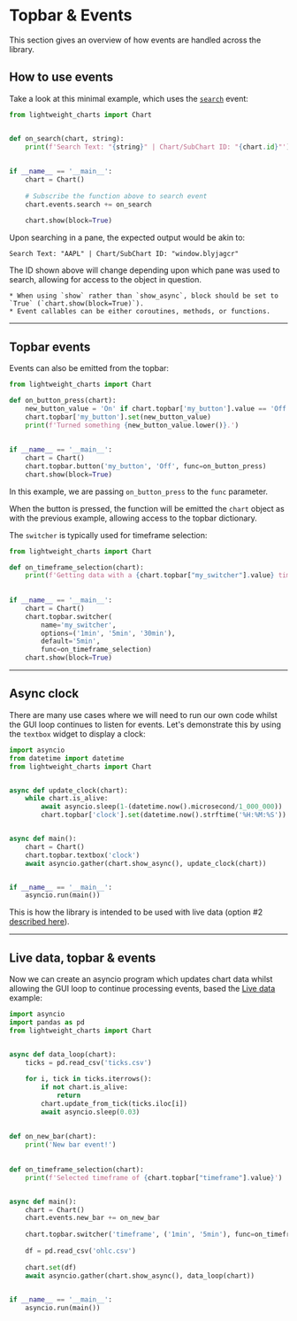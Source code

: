 # Topbar & Events

This section gives an overview of how events are handled across the library.

## How to use events


Take a look at this minimal example, which uses the [`search`](#AbstractChart.Events) event:

```python
from lightweight_charts import Chart


def on_search(chart, string):
    print(f'Search Text: "{string}" | Chart/SubChart ID: "{chart.id}"')
    
    
if __name__ == '__main__':
    chart = Chart()
    
    # Subscribe the function above to search event
    chart.events.search += on_search  
    
    chart.show(block=True)

```
Upon searching in a pane, the expected output would be akin to:
```
Search Text: "AAPL" | Chart/SubChart ID: "window.blyjagcr"
```
The ID shown above will change depending upon which pane was used to search, allowing for access to the object in question.

```{important}
* When using `show` rather than `show_async`, block should be set to `True` (`chart.show(block=True)`).
* Event callables can be either coroutines, methods, or functions.
```

___

## Topbar events


Events can also be emitted from the topbar:

```python
from lightweight_charts import Chart

def on_button_press(chart):
    new_button_value = 'On' if chart.topbar['my_button'].value == 'Off' else 'Off'
    chart.topbar['my_button'].set(new_button_value)
    print(f'Turned something {new_button_value.lower()}.')
    
    
if __name__ == '__main__':
    chart = Chart()
    chart.topbar.button('my_button', 'Off', func=on_button_press)
    chart.show(block=True)

```
In this example, we are passing `on_button_press` to the `func` parameter.

When the button is pressed, the function will be emitted the `chart` object as with the previous example, allowing access to the topbar dictionary.


The `switcher` is typically used for timeframe selection:

```python
from lightweight_charts import Chart

def on_timeframe_selection(chart):
    print(f'Getting data with a {chart.topbar["my_switcher"].value} timeframe.')
    
    
if __name__ == '__main__':
    chart = Chart()
    chart.topbar.switcher(
        name='my_switcher',
        options=('1min', '5min', '30min'),
        default='5min',
        func=on_timeframe_selection)
    chart.show(block=True)
```
___

## Async clock

There are many use cases where we will need to run our own code whilst the GUI loop continues to listen for events. Let's demonstrate this by using the `textbox` widget to display a clock:

```python
import asyncio
from datetime import datetime
from lightweight_charts import Chart


async def update_clock(chart):
    while chart.is_alive:
        await asyncio.sleep(1-(datetime.now().microsecond/1_000_000))
        chart.topbar['clock'].set(datetime.now().strftime('%H:%M:%S'))


async def main():
    chart = Chart()
    chart.topbar.textbox('clock')
    await asyncio.gather(chart.show_async(), update_clock(chart))


if __name__ == '__main__':
    asyncio.run(main())
```

This is how the library is intended to be used with live data (option #2 [described here]()). 
___

## Live data, topbar & events


Now we can create an asyncio program which updates chart data whilst allowing the GUI loop to continue processing events, based the [Live data](live_chart.md) example:

```python
import asyncio
import pandas as pd
from lightweight_charts import Chart


async def data_loop(chart):
    ticks = pd.read_csv('ticks.csv')
    
    for i, tick in ticks.iterrows():
        if not chart.is_alive:
            return
        chart.update_from_tick(ticks.iloc[i])
        await asyncio.sleep(0.03)
        
        
def on_new_bar(chart):
    print('New bar event!')
    
    
def on_timeframe_selection(chart):
    print(f'Selected timeframe of {chart.topbar["timeframe"].value}')


async def main():
    chart = Chart()
    chart.events.new_bar += on_new_bar
    
    chart.topbar.switcher('timeframe', ('1min', '5min'), func=on_timeframe_selection)
    
    df = pd.read_csv('ohlc.csv')
    
    chart.set(df)
    await asyncio.gather(chart.show_async(), data_loop(chart))
    

if __name__ == '__main__':
    asyncio.run(main())

```

